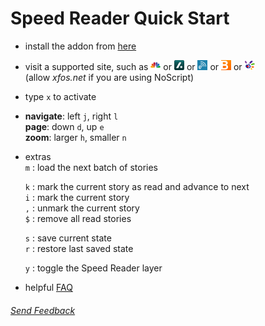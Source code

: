 Speed Reader Quick Start
========================

- install the addon from [here](https://addons.mozilla.org/en-US/firefox/addon/GetSpeedReader/)

- visit a supported site, such as
[![cnbc](sites/cnbc.png)](http://www.cnbc.com/) or
[![slashdot](sites/slashdot.png)](http://slashdot.org/) or
[![engadget](sites/engadget.png)](http://www.engadget.com/) or
[![bloomberg](sites/bloomberg.png)](http://www.bloomberg.com/news/economy/) or
[![thestarmy](sites/thestarmy.png)](http://thestar.com.my/news/nation/)    
(allow _xfos.net_ if you are using NoScript)

- type `x` to activate

- __navigate__:     left `j`, right `l`  
  __page__:         down `d`, up `e`  
  __zoom__:         larger `h`, smaller `n`

- extras  
  `m` : load the next batch of stories  

  `k` : mark the current story as read and advance to next  
  `i` : mark the current story   
  `,` : unmark the current story   
  `$` : remove all read stories    

  `s` : save current state  
  `r` : restore last saved state   

  `y` : toggle the Speed Reader layer  
    

- helpful [FAQ](https://github.com/xfosdev/SpeedReader/blob/master/FAQ.md)
  
###### *[Send Feedback](https://github.com/xfosdev/SpeedReader/issues)*
